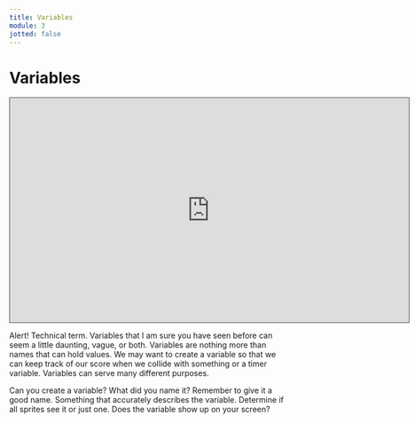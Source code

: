 ```yaml
---
title: Variables
module: 3
jotted: false
---
```


# Variables

<iframe src="https://umontana.hosted.panopto.com/Panopto/Pages/Embed.aspx?id=5e2b4563-01b9-4aa4-b14c-b0f3015692ac&autoplay=false&offerviewer=true&showtitle=false&showbrand=false&captions=false&interactivity=none" height="405" width="720" style="border: 1px solid #464646;" allowfullscreen allow="autoplay" aria-label="Panopto Embedded Video Player"></iframe>

Alert!  Technical term.  Variables that I am sure you have seen before can seem a little daunting, vague, or both.  Variables are nothing more than names that can hold values.  We may want to create a variable so that we can keep track of our score when we collide with something or a timer variable.  Variables can serve many different purposes.

Can you create a variable?  What did you name it?  Remember to give it a good name.  Something that accurately describes the variable.  Determine if all sprites see it or just one. Does the variable show up on your screen?
